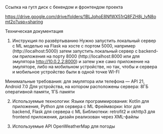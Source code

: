 Ссылка на гугл диск с бекендом и фронтендом проекта

https://drive.google.com/drive/folders/1BLJqhoE8NfWX51rQ8FZH8j_lvN8omt2o?usp=sharing


Техническая документация

1. Инструкция по развёртыванию
Нужно запустить локальный сервер с ML моделью на Flask на хосте с портом 5000, например (http://localhost:5000) затем запустить локальный сервер с backend-ом приложения на порту 8000 (http://localhost:8000 или для эмулятора http://10.0.2.2:8000) и затем уже само приложение на эмуляторе, либо на мобильном устройстве, но так, чтобы и сервера и мобильное устройство были в одной точке WI-FI

Минимальные требования: 
для эмулятора или телефона — API 21, Android 7.0
Для устройства, на котором расположены сервера: 8ГБ оперативной памяти, 1ГБ памяти

2. Используемые технологии:
Языки программирования: Kotlin для приложения, Python для сервера с ML
Фреймворки: ktor для backend, Flask для сервера с ML
Библиотеки: retrofit2 и okhttp3 для frontend приложения, 
дизайн реализован через XML-файлы

3. Используемые API
OpenWeatherMap для погоды
